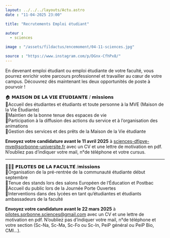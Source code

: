 ```yaml
---
layout: ../../../layouts/Actu.astro
date : "11-04-2025 23:00"

title: "Recrutements Emploi étudiant"

auteur :
  - sciences

image : "/assets/fildactus/encemoment/04-11-sciences.jpg"

source : "https://www.instagram.com/p/DGnx-CfhPx8/"
---
```


En devenant emploi étudiant ou emploi étudiante de votre faculté, vous pourrez enrichir votre parcours professionnel et travailler au cœur de votre campus. Découvrez dès maintenant les deux opportunités de poste à pourvoir !

🏠 𝗠𝗔𝗜𝗦𝗢𝗡 𝗗𝗘 𝗟𝗔 𝗩𝗜𝗘 𝗘́𝗧𝗨𝗗𝗜𝗔𝗡𝗧𝗘 / 𝗺𝗶𝘀𝘀𝗶𝗼𝗻𝘀  
🔹Accueil des étudiantes et étudiants et toute personne à la MVE (Maison de la Vie Étudiante)  
🔹Maintien de la bonne tenue des espaces de vie  
🔹Participation à la diffusion des actions du service et à l’organisation des animations  
🔹Gestion des services et des prêts de la Maison de la Vie étudiante

__Envoyez votre candidature avant le 11 avril 2025__ à sciences-dfipve-mve@sorbonne-universite.fr avec un CV et une lettre de motivation en pdf. N’oubliez pas d’indiquer votre mail, n°de téléphone et votre cursus.

- - - - - - - - - - - - - - - - - - - - - - - - - - - - - - - - - - - - - - - - - - - - - - - -

🙋🏻‍♂️ 𝗣𝗜𝗟𝗢𝗧𝗘𝗦 𝗗𝗘 𝗟𝗔 𝗙𝗔𝗖𝗨𝗟𝗧𝗘́ /𝗺𝗶𝘀𝘀𝗶𝗼𝗻𝘀  
🔹Organisation de la pré-rentrée de la communauté étudiante début septembre  
🔹Tenue des stands lors des salons Européen de l‘Éducation et Postbac  
🔹Accueil du public lors de la Journée Porte Ouvertes  
🔹Interventions dans des lycées en tant qu‘étudiantes et étudiants ambassadeurs de la faculté

__Envoyez votre candidature avant le 22 mars 2025__ à pilotes.sorbonne.sciences@gmail.com avec un CV et une lettre de motivation en pdf. N’oubliez pas d’indiquer votre mail, n°de téléphone et votre section (Sc-Na, Sc-Ma, Sc-Fo ou Sc-In, PeiP général ou PeiP Bio, CMI…).